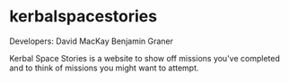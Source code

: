 kerbalspacestories
==================

Developers:
David MacKay
Benjamin Graner

Kerbal Space Stories is a website to show off missions you've completed and to think of missions you might want to attempt.
